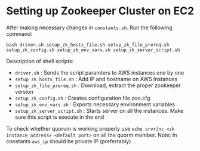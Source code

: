 # Setting up Zookeeper Cluster on EC2


After making necessary changes in `constants.sh`. Run the following command:

```
bash driver.sh setup_zk_hosts_file.sh setup_zk_file_prereq.sh setup_zk_config.sh setup_zk_env_vars.sh setup_zk_server_script.sh
```


Description of shell scripts:
- `driver.sh` : Sends the script paramters to AWS instances one by one
- `setup_zk_hosts_file.sh` : Add IP and hostname on AWS Instances
- `setup_zk_file_prereq.sh` : Download, extract the proper zookeeper version
- `setup_zk_config.sh` : Creates configuration file zoo.cfg
- `setup_zk_env_vars.sh` : Exports necessary environment variables
- `setup_zk_server_script.sh` : Starts server on all the instances. Make sure this script is execute in the end

To check whether quorum is working properly use `echo srvr|nc <zk instance address> <default port>` on all the quorm member.
Note: In constants `aws_ip` should be private IP (preferrably)
